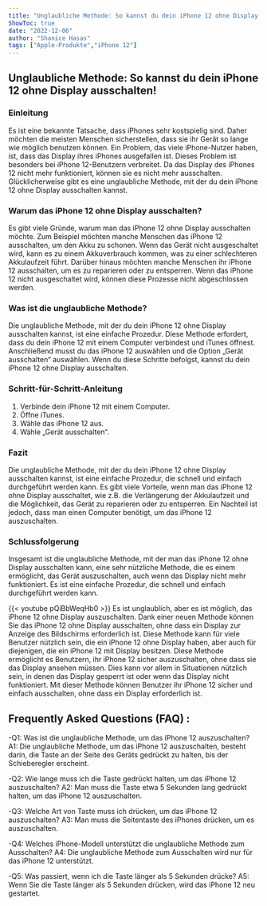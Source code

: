 ```yaml
---
title: "Unglaubliche Methode: So kannst du dein iPhone 12 ohne Display ausschalten!"
ShowToc: true 
date: "2022-12-06"
author: "Shanice Hasas" 
tags: ["Apple-Produkte","iPhone 12"]
---
```

## Unglaubliche Methode: So kannst du dein iPhone 12 ohne Display ausschalten!

### Einleitung

Es ist eine bekannte Tatsache, dass iPhones sehr kostspielig sind. Daher möchten die meisten Menschen sicherstellen, dass sie ihr Gerät so lange wie möglich benutzen können. Ein Problem, das viele iPhone-Nutzer haben, ist, dass das Display ihres iPhones ausgefallen ist. Dieses Problem ist besonders bei iPhone 12-Benutzern verbreitet. Da das Display des iPhones 12 nicht mehr funktioniert, können sie es nicht mehr ausschalten. Glücklicherweise gibt es eine unglaubliche Methode, mit der du dein iPhone 12 ohne Display ausschalten kannst.

### Warum das iPhone 12 ohne Display ausschalten?

Es gibt viele Gründe, warum man das iPhone 12 ohne Display ausschalten möchte. Zum Beispiel möchten manche Menschen das iPhone 12 ausschalten, um den Akku zu schonen. Wenn das Gerät nicht ausgeschaltet wird, kann es zu einem Akkuverbrauch kommen, was zu einer schlechteren Akkulaufzeit führt. Darüber hinaus möchten manche Menschen ihr iPhone 12 ausschalten, um es zu reparieren oder zu entsperren. Wenn das iPhone 12 nicht ausgeschaltet wird, können diese Prozesse nicht abgeschlossen werden.

### Was ist die unglaubliche Methode?

Die unglaubliche Methode, mit der du dein iPhone 12 ohne Display ausschalten kannst, ist eine einfache Prozedur. Diese Methode erfordert, dass du dein iPhone 12 mit einem Computer verbindest und iTunes öffnest. Anschließend musst du das iPhone 12 auswählen und die Option „Gerät ausschalten“ auswählen. Wenn du diese Schritte befolgst, kannst du dein iPhone 12 ohne Display ausschalten.

### Schritt-für-Schritt-Anleitung

1. Verbinde dein iPhone 12 mit einem Computer.
2. Öffne iTunes.
3. Wähle das iPhone 12 aus.
4. Wähle „Gerät ausschalten“.

### Fazit

Die unglaubliche Methode, mit der du dein iPhone 12 ohne Display ausschalten kannst, ist eine einfache Prozedur, die schnell und einfach durchgeführt werden kann. Es gibt viele Vorteile, wenn man das iPhone 12 ohne Display ausschaltet, wie z.B. die Verlängerung der Akkulaufzeit und die Möglichkeit, das Gerät zu reparieren oder zu entsperren. Ein Nachteil ist jedoch, dass man einen Computer benötigt, um das iPhone 12 auszuschalten.

### Schlussfolgerung

Insgesamt ist die unglaubliche Methode, mit der man das iPhone 12 ohne Display ausschalten kann, eine sehr nützliche Methode, die es einem ermöglicht, das Gerät auszuschalten, auch wenn das Display nicht mehr funktioniert. Es ist eine einfache Prozedur, die schnell und einfach durchgeführt werden kann.

{{< youtube pQiBbWeqHb0 >}} 
Es ist unglaublich, aber es ist möglich, das iPhone 12 ohne Display auszuschalten. Dank einer neuen Methode können Sie das iPhone 12 ohne Display ausschalten, ohne dass ein Display zur Anzeige des Bildschirms erforderlich ist. Diese Methode kann für viele Benutzer nützlich sein, die ein iPhone 12 ohne Display haben, aber auch für diejenigen, die ein iPhone 12 mit Display besitzen. Diese Methode ermöglicht es Benutzern, ihr iPhone 12 sicher auszuschalten, ohne dass sie das Display ansehen müssen. Dies kann vor allem in Situationen nützlich sein, in denen das Display gesperrt ist oder wenn das Display nicht funktioniert. Mit dieser Methode können Benutzer ihr iPhone 12 sicher und einfach ausschalten, ohne dass ein Display erforderlich ist.

## Frequently Asked Questions (FAQ) :
-Q1: Was ist die unglaubliche Methode, um das iPhone 12 auszuschalten?
A1: Die unglaubliche Methode, um das iPhone 12 auszuschalten, besteht darin, die Taste an der Seite des Geräts gedrückt zu halten, bis der Schieberegler erscheint.

-Q2: Wie lange muss ich die Taste gedrückt halten, um das iPhone 12 auszuschalten?
A2: Man muss die Taste etwa 5 Sekunden lang gedrückt halten, um das iPhone 12 auszuschalten.

-Q3: Welche Art von Taste muss ich drücken, um das iPhone 12 auszuschalten?
A3: Man muss die Seitentaste des iPhones drücken, um es auszuschalten.

-Q4: Welches iPhone-Modell unterstützt die unglaubliche Methode zum Ausschalten?
A4: Die unglaubliche Methode zum Ausschalten wird nur für das iPhone 12 unterstützt.

-Q5: Was passiert, wenn ich die Taste länger als 5 Sekunden drücke?
A5: Wenn Sie die Taste länger als 5 Sekunden drücken, wird das iPhone 12 neu gestartet.


